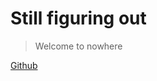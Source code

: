<!-- _coverpage.md -->

# Still figuring out

> Welcome to nowhere

[Github](https://github.com/shanquan/docsify-sample.git)